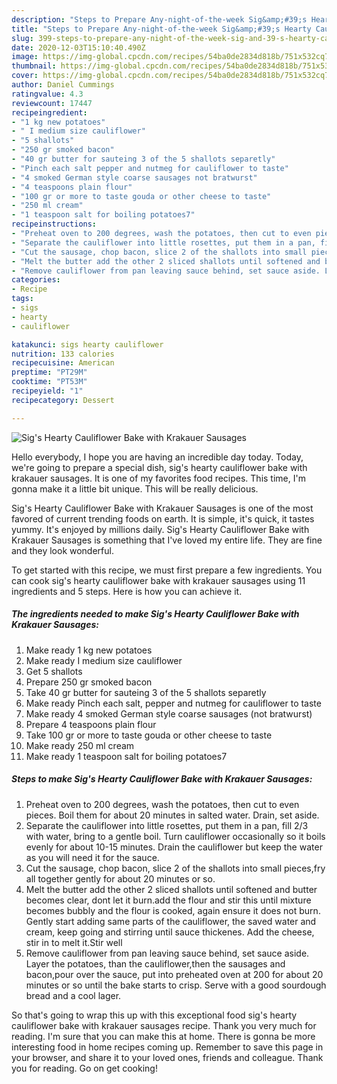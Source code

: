 ```yaml
---
description: "Steps to Prepare Any-night-of-the-week Sig&amp;#39;s Hearty Cauliflower Bake with Krakauer Sausages"
title: "Steps to Prepare Any-night-of-the-week Sig&amp;#39;s Hearty Cauliflower Bake with Krakauer Sausages"
slug: 399-steps-to-prepare-any-night-of-the-week-sig-and-39-s-hearty-cauliflower-bake-with-krakauer-sausages
date: 2020-12-03T15:10:40.490Z
image: https://img-global.cpcdn.com/recipes/54ba0de2834d818b/751x532cq70/sigs-hearty-cauliflower-bake-with-krakauer-sausages-recipe-main-photo.jpg
thumbnail: https://img-global.cpcdn.com/recipes/54ba0de2834d818b/751x532cq70/sigs-hearty-cauliflower-bake-with-krakauer-sausages-recipe-main-photo.jpg
cover: https://img-global.cpcdn.com/recipes/54ba0de2834d818b/751x532cq70/sigs-hearty-cauliflower-bake-with-krakauer-sausages-recipe-main-photo.jpg
author: Daniel Cummings
ratingvalue: 4.3
reviewcount: 17447
recipeingredient:
- "1 kg new potatoes"
- " I medium size cauliflower"
- "5 shallots"
- "250 gr smoked bacon"
- "40 gr butter for sauteing 3 of the 5 shallots separetly"
- "Pinch each salt pepper and nutmeg for cauliflower to taste"
- "4 smoked German style coarse sausages not bratwurst"
- "4 teaspoons plain flour"
- "100 gr or more to taste gouda or other cheese to taste"
- "250 ml cream"
- "1 teaspoon salt for boiling potatoes7"
recipeinstructions:
- "Preheat oven to 200 degrees, wash the potatoes, then cut to even pieces. Boil them for about 20 minutes in salted water. Drain, set aside."
- "Separate the cauliflower into little rosettes, put them in a pan, fill 2/3 with water, bring to a gentle boil. Turn cauliflower occasionally so it boils evenly for about 10-15 minutes. Drain the cauliflower but keep the water as you will need it for the sauce."
- "Cut the sausage, chop bacon, slice 2 of the shallots into small pieces,fry all together gently for about 20 minutes or so."
- "Melt the butter add the other 2 sliced shallots until softened and butter becomes clear, dont let it burn.add the flour and stir this until mixture becomes bubbly and the flour is cooked, again ensure it does not burn. Gently start adding same parts of the cauliflower, the saved water and cream, keep going and stirring until sauce thickenes. Add the cheese, stir in to melt it.Stir well"
- "Remove cauliflower from pan leaving sauce behind, set sauce aside. Layer the potatoes, than the cauliflower,then the sausages and bacon,pour over the sauce, put into preheated oven at 200 for about 20 minutes or so until the bake starts to crisp. Serve with a good sourdough bread and a cool lager."
categories:
- Recipe
tags:
- sigs
- hearty
- cauliflower

katakunci: sigs hearty cauliflower 
nutrition: 133 calories
recipecuisine: American
preptime: "PT29M"
cooktime: "PT53M"
recipeyield: "1"
recipecategory: Dessert

---
```



![Sig&#39;s Hearty Cauliflower Bake with Krakauer Sausages](https://img-global.cpcdn.com/recipes/54ba0de2834d818b/751x532cq70/sigs-hearty-cauliflower-bake-with-krakauer-sausages-recipe-main-photo.jpg)

Hello everybody, I hope you are having an incredible day today. Today, we're going to prepare a special dish, sig&#39;s hearty cauliflower bake with krakauer sausages. It is one of my favorites food recipes. This time, I'm gonna make it a little bit unique. This will be really delicious.

Sig&#39;s Hearty Cauliflower Bake with Krakauer Sausages is one of the most favored of current trending foods on earth. It is simple, it's quick, it tastes yummy. It's enjoyed by millions daily. Sig&#39;s Hearty Cauliflower Bake with Krakauer Sausages is something that I've loved my entire life. They are fine and they look wonderful.




To get started with this recipe, we must first prepare a few ingredients. You can cook sig&#39;s hearty cauliflower bake with krakauer sausages using 11 ingredients and 5 steps. Here is how you can achieve it.

<!--inarticleads1-->

##### The ingredients needed to make Sig&#39;s Hearty Cauliflower Bake with Krakauer Sausages:

1. Make ready 1 kg new potatoes
1. Make ready  I medium size cauliflower
1. Get 5 shallots
1. Prepare 250 gr smoked bacon
1. Take 40 gr butter for sauteing 3 of the 5 shallots separetly
1. Make ready Pinch each salt, pepper and nutmeg for cauliflower to taste
1. Make ready 4 smoked German style coarse sausages (not bratwurst)
1. Prepare 4 teaspoons plain flour
1. Take 100 gr or more to taste gouda or other cheese to taste
1. Make ready 250 ml cream
1. Make ready 1 teaspoon salt for boiling potatoes7




<!--inarticleads2-->

##### Steps to make Sig&#39;s Hearty Cauliflower Bake with Krakauer Sausages:

1. Preheat oven to 200 degrees, wash the potatoes, then cut to even pieces. Boil them for about 20 minutes in salted water. Drain, set aside.
1. Separate the cauliflower into little rosettes, put them in a pan, fill 2/3 with water, bring to a gentle boil. Turn cauliflower occasionally so it boils evenly for about 10-15 minutes. Drain the cauliflower but keep the water as you will need it for the sauce.
1. Cut the sausage, chop bacon, slice 2 of the shallots into small pieces,fry all together gently for about 20 minutes or so.
1. Melt the butter add the other 2 sliced shallots until softened and butter becomes clear, dont let it burn.add the flour and stir this until mixture becomes bubbly and the flour is cooked, again ensure it does not burn. Gently start adding same parts of the cauliflower, the saved water and cream, keep going and stirring until sauce thickenes. Add the cheese, stir in to melt it.Stir well
1. Remove cauliflower from pan leaving sauce behind, set sauce aside. Layer the potatoes, than the cauliflower,then the sausages and bacon,pour over the sauce, put into preheated oven at 200 for about 20 minutes or so until the bake starts to crisp. Serve with a good sourdough bread and a cool lager.




So that's going to wrap this up with this exceptional food sig&#39;s hearty cauliflower bake with krakauer sausages recipe. Thank you very much for reading. I'm sure that you can make this at home. There is gonna be more interesting food in home recipes coming up. Remember to save this page in your browser, and share it to your loved ones, friends and colleague. Thank you for reading. Go on get cooking!
